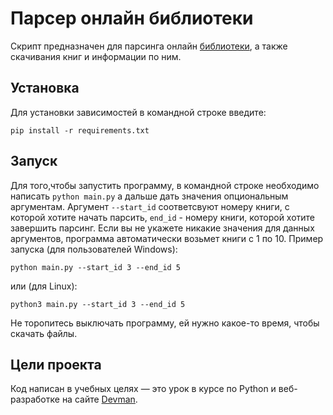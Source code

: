 # Парсер онлайн библиотеки

Скрипт предназначен для парсинга онлайн [библиотеки](https://tululu.org/), а также скачивания книг и информации по ним.

## Установка

Для установки зависимостей в командной строке введите:

```
pip install -r requirements.txt
```

## Запуск

Для того,чтобы запустить программу, в командной строке необходимо написать `python main.py` а дальше дать значения опциональным аргументам. Аргумент `--start_id` соответсвуют номеру книги, с которой хотите начать парсить, `end_id` - номеру книги, которой хотите завершить парсинг. Если вы не укажете никакие значения для данных аргументов, программа автоматически возьмет книги с 1 по 10. 
Пример запуска (для пользователей Windows):
```
python main.py --start_id 3 --end_id 5
``` 
 или (для Linux):
```
python3 main.py --start_id 3 --end_id 5
```
Не торопитесь выключать программу, ей нужно какое-то время, чтобы скачать файлы.

## Цели проекта

Код написан в учебных целях — это урок в курсе по Python и веб-разработке на сайте [Devman](https://dvmn.org).